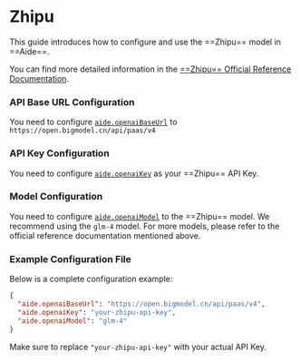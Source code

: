 # Zhipu

This guide introduces how to configure and use the ==Zhipu== model in ==Aide==.

You can find more detailed information in the [==Zhipu== Official Reference Documentation](https://bigmodel.cn/dev/api#openai_sdk).

### API Base URL Configuration

You need to configure [`aide.openaiBaseUrl`](../configuration/openai-base-url.md) to `https://open.bigmodel.cn/api/paas/v4`

### API Key Configuration

You need to configure [`aide.openaiKey`](../configuration/openai-key.md) as your ==Zhipu== API Key.

### Model Configuration

You need to configure [`aide.openaiModel`](../configuration/openai-model.md) to the ==Zhipu== model. We recommend using the `glm-4` model. For more models, please refer to the official reference documentation mentioned above.

### Example Configuration File

Below is a complete configuration example:

```json
{
  "aide.openaiBaseUrl": "https://open.bigmodel.cn/api/paas/v4",
  "aide.openaiKey": "your-zhipu-api-key",
  "aide.openaiModel": "glm-4"
}
```

Make sure to replace `"your-zhipu-api-key"` with your actual API Key.
